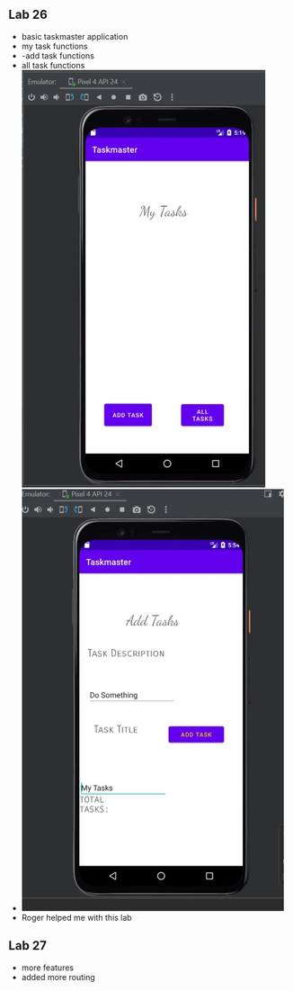 ## Lab 26

- basic taskmaster application 
- my task functions
- -add task functions
- all task functions
![taskmasterpic1](/imgs/taskmasterpic1.jpg)
- ![addTasks](/imgs/addtasks.jpg)
- Roger helped me with this lab
## Lab 27

- more features
- added more routing